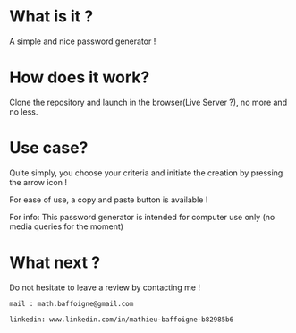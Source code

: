 # What is it ?

A simple and nice password generator !

# How does it work?

Clone the repository and launch in the browser(Live Server ?), no more and no less.

# Use case?

Quite simply, you choose your criteria and initiate the creation by pressing the arrow icon !

For ease of use, a copy and paste button is available !

For info: This password generator is intended for computer use only (no media queries for the moment)

# What next ?

Do not hesitate to leave a review by contacting me !
    
    mail : math.baffoigne@gmail.com
    
    linkedin: www.linkedin.com/in/mathieu-baffoigne-b82985b6
